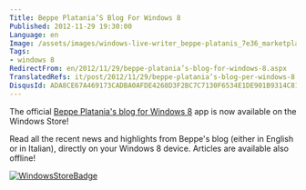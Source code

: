 ```yaml
---
Title: Beppe Platania’S Blog For Windows 8
Published: 2012-11-29 19:30:00
Language: en
Image: /assets/images/windows-live-writer_beppe-platanis_7e36_marketplace_tileicon_2_100x100.jpg
Tags:
- windows 8
RedirectFrom: en/2012/11/29/beppe-platania’s-blog-for-windows-8.aspx
TranslatedRefs: it/post/2012/11/29/beppe-platania’s-blog-per-windows-8.md
DisqusId: ADA8CE67A469173CADBA0AFDE4268D3F2BC7C7130F6534E1DE901B9314C81091
---
```

The official <a href="http://apps.microsoft.com/webpdp/en-US/app/beppe-platanias-blog/38dc57d0-70a7-468b-945e-1835c275af31" target="_blank">Beppe Platania's blog for Windows 8</a> app is now available on the Windows Store!

Read all the recent news and highlights from Beppe's blog (either in English or in Italian), directly on your Windows 8 device. Articles are available also offline!

<a href="http://apps.microsoft.com/webpdp/en-US/app/beppe-platanias-blog/38dc57d0-70a7-468b-945e-1835c275af31" target="_blank">![WindowsStoreBadge](/assets/images/winstore_badge_200x64.jpg)</a>